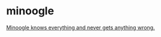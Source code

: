 # minoogle

[Minoogle knows everything and never gets anything wrong.](https://www.urbandictionary.com/define.php?term=Minoogle&defid=13042035)

